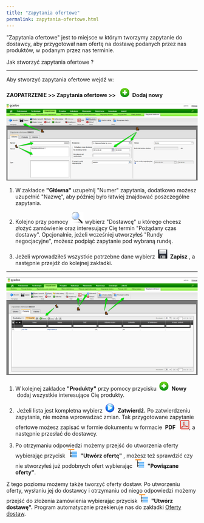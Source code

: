 ```yaml
---
title: "Zapytania ofertowe"
permalink: zapytania-ofertowe.html
---
```

"Zapytania ofertowe" jest to miejsce w którym tworzymy zapytanie do dostawcy, aby przygotował nam ofertę na dostawę podanych przez nas produktów, w podanym przez nas terminie.&nbsp; 

Jak stworzyć zapytania ofertowe ?

* * *

Aby stworzyć zapytania ofertowe wejdź w:

**ZAOPATRZENIE \>\> Zapytania ofertowe \>\>** &nbsp; ![](/images/dodaj%20nowy.png)&nbsp; **Dodaj nowy**

[![](/images/Zaopatrzenie-%20zapytania%20ofertowe.png)](/images/Zaopatrzenie-%20zapytania%20ofertowe.png)

1. W zakładce **"Główna"** uzupełnij "Numer" zapytania, dodatkowo możesz uzupełnić "Nazwę", aby później było łatwiej znajdować poszczególne zapytania.&nbsp;

2. Kolejno przy pomocy&nbsp; ![](/images/lupka.png)&nbsp;wybierz "Dostawcę" u którego chcesz złożyć zamówienie oraz interesujący Cię termin "Pożądany czas dostawy". Opcjonalnie, jeżeli wcześniej utworzyłeś "Rundy negocjacyjne", możesz podpiąć zapytanie pod wybraną rundę.&nbsp;

3. Jeżeli wprowadziłeś wszystkie potrzebne dane wybierz&nbsp; ![](/images/zapisz.png)&nbsp; **Zapisz** , a następnie przejdź do kolejnej zakładki.&nbsp;

* * *

![](/images/Zaopatrzenie-%20zapytania%20ofertowe-%20produkty.png)

1. W kolejnej zakładce **"Produkty"** przy pomocy przycisku&nbsp; ![](/images/dodaj%20nowy.png)&nbsp; **Nowy** &nbsp;dodaj wszystkie interesujące Cię produkty.&nbsp;

2. &nbsp;Jeżeli lista jest kompletna wybierz&nbsp; ![](/images/startIcon24.png)&nbsp; **Zatwierdź.** Po zatwierdzeniu zapytania, nie można wprowadzać zmian. Tak przygotowane zapytanie ofertowe możesz zapisać w formie dokumentu w formacie&nbsp; **PDF** &nbsp; ![](/images/PDF.png), a następnie przesłać do dostawcy.&nbsp;

3. Po otrzymaniu odpowiedzi możemy przejść do utworzenia oferty wybierając przycisk&nbsp; ![](/images/genealogyIcon24.png)&nbsp; **"Utwórz ofertę"** , możesz też sprawdzić czy nie stworzyłeś już podobnych ofert wybierając&nbsp; ![](/images/genealogyIcon24.png)&nbsp; **"Powiązane oferty"**.

Z tego poziomu możemy także tworzyć oferty dostaw. Po utworzeniu oferty, wysłaniu jej do dostawcy i otrzymaniu od niego odpowiedzi możemy przejść do złożenia zamówienia wybierając przycisk ![](/images/genealogyIcon24.png)&nbsp; **"Utwórz dostawę".** Program automatycznie przekieruje nas do zakładki [Oferty dostaw](/oferty-dostaw).

